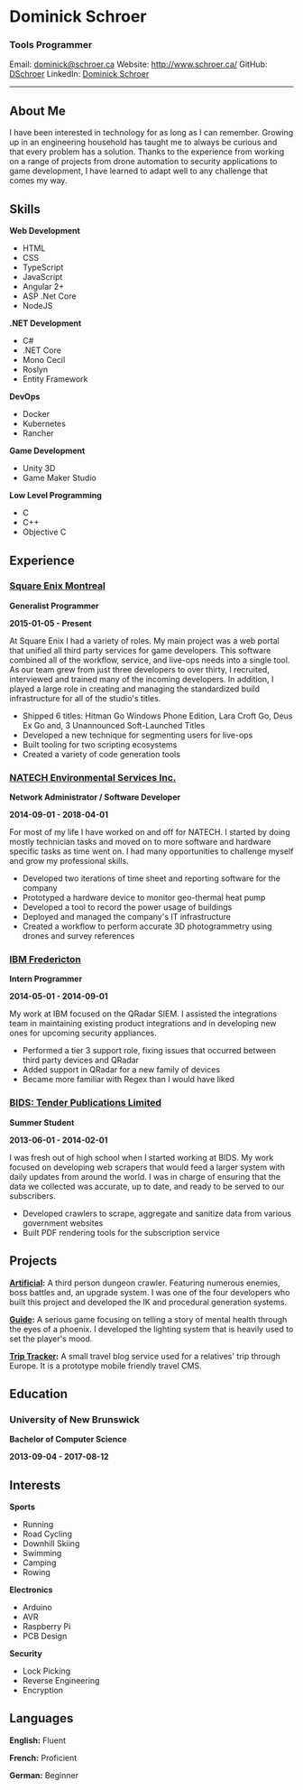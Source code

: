 <div class='row' markdown='1'>

<div class='col-md-7 name' markdown='1'>

# Dominick Schroer

### Tools Programmer

</div>

<div class='col-md-5 contact' markdown='1'>

Email: dominick@schroer.ca
Website: http://www.schroer.ca/
GitHub: [DSchroer](https://github.com/DSchroer)
LinkedIn: [Dominick Schroer](https://www.linkedin.com/in/dominick-schroer-0180575a)
</div>

</div>

--- ---

## About Me

I have been interested in technology for as long as I can remember. Growing up in an engineering household has taught me to always be curious and that every problem has a solution. Thanks to the experience from working on a range of projects from drone automation to security applications to game development, I have learned to adapt well to any challenge that comes my way.

## Skills

<div class='row' markdown='1'>

<div class='col-md-6 keylist' markdown='1'>

__Web Development__
* HTML
* CSS
* TypeScript
* JavaScript
* Angular 2+
* ASP .Net Core
* NodeJS
</div>

<div class='col-md-6 keylist' markdown='1'>

__.NET Development__
* C#
* .NET Core
* Mono Cecil
* Roslyn
* Entity Framework
</div>

<div class='col-md-6 keylist' markdown='1'>

__DevOps__
* Docker
* Kubernetes
* Rancher
</div>

<div class='col-md-6 keylist' markdown='1'>

__Game Development__
* Unity 3D
* Game Maker Studio
</div>

<div class='col-md-6 keylist' markdown='1'>

__Low Level Programming__
* C
* C++
* Objective C
</div>

</div>

## Experience

### [Square Enix Montreal](https://www.square-enix-montreal.com/)

<div class='job-details' markdown='1'>

<div  markdown='1'>

__Generalist Programmer__

</div>

<div  markdown='1'>

__2015-01-05 - Present__

</div>

</div>

At Square Enix I had a variety of roles. My main project was a web portal that unified all third party services for game developers. This software combined all of the workflow, service, and live-ops needs into a single tool. As our team grew from just three developers to over thirty, I  recruited, interviewed and trained many of the incoming developers. In addition, I played a large role in creating and managing the standardized build infrastructure for all of the studio's titles.

* Shipped 6 titles: Hitman Go Windows Phone Edition, Lara Croft Go, Deus Ex Go and, 3 Unannounced Soft-Launched Titles
* Developed a new technique for segmenting users for live-ops
* Built tooling for two scripting ecosystems
* Created a variety of code generation tools
### [NATECH Environmental Services Inc.](http://www.natechenv.com/)

<div class='job-details' markdown='1'>

<div  markdown='1'>

__Network Administrator / Software Developer__

</div>

<div  markdown='1'>

__2014-09-01 - 2018-04-01__

</div>

</div>

For most of my life I have worked on and off for NATECH. I started by doing mostly technician tasks and moved on to more software and hardware specific tasks as time went on. I had many opportunities to challenge myself and grow my professional skills.

* Developed two iterations of time sheet and reporting software for the company
* Prototyped a hardware device to monitor geo-thermal heat pump
* Developed a tool to record the power usage of buildings
* Deployed and managed the company's IT infrastructure
* Created a workflow to perform accurate 3D photogrammetry using drones and survey references
### [IBM Fredericton](https://www.ibm.com/)

<div class='job-details' markdown='1'>

<div  markdown='1'>

__Intern Programmer__

</div>

<div  markdown='1'>

__2014-05-01 - 2014-09-01__

</div>

</div>

My work at IBM focused on the QRadar SIEM. I assisted the integrations team in maintaining existing product integrations and in developing new ones for upcoming security appliances.

* Performed a tier 3 support role, fixing issues that occurred between third party devices and QRadar
* Added support in QRadar for a new family of devices
* Became more familiar with Regex than I would have liked
### [BIDS: Tender Publications Limited](http://www.bids.ca/)

<div class='job-details' markdown='1'>

<div  markdown='1'>

__Summer Student__

</div>

<div  markdown='1'>

__2013-06-01 - 2014-02-01__

</div>

</div>

I was fresh out of high school when I started working at BIDS. My work focused on developing web scrapers that would feed a larger system with daily updates from around the world. I was in charge of ensuring that the data we collected was accurate, up to date, and ready to be served to our subscribers.

* Developed crawlers to scrape, aggregate and sanitize data from various government websites
* Built PDF rendering tools for the subscription service
## Projects

__[Artificial](http://artificialgame.ca/):__ A third person dungeon crawler. Featuring numerous enemies, boss battles and, an upgrade system. I was one of the four developers who built this project and developed the IK and procedural generation systems.

__[Guide](https://play.google.com/store/apps/details?id=com.ReframeGames.GuideGame&hl=en):__ A serious game focusing on telling a story of mental health through the eyes of a phoenix. I developed the lighting system that is heavily used to set the player's mood.

__[Trip Tracker](https://trips.schroer.ca/):__ A small travel blog service used for a relatives' trip through Europe. It is a prototype mobile friendly travel CMS.

## Education

### University of New Brunswick

<div class='job-details' markdown='1'>

<div  markdown='1'>

__Bachelor of Computer Science__
</div>

<div  markdown='1'>

__2013-09-04 - 2017-08-12__

</div>

</div>

## Interests

<div class='row' markdown='1'>

<div class='col-md-4 keylist' markdown='1'>

__Sports__
* Running
* Road Cycling
* Downhill Skiing
* Swimming
* Camping
* Rowing
</div>

<div class='col-md-4 keylist' markdown='1'>

__Electronics__
* Arduino
* AVR
* Raspberry Pi
* PCB Design
</div>

<div class='col-md-4 keylist' markdown='1'>

__Security__
* Lock Picking
* Reverse Engineering
* Encryption
</div>

</div>

## Languages

<div class='row' markdown='1'>

<div class='col-md-4' markdown='1'>

__English:__ <span class='keypoint'>Fluent</span>

</div>

<div class='col-md-4' markdown='1'>

__French:__ <span class='keypoint'>Proficient</span>

</div>

<div class='col-md-4' markdown='1'>

__German:__ <span class='keypoint'>Beginner</span>

</div>

</div>

